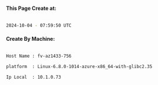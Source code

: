 
   
#### This Page Create at:

```bash

2024-10-04 - 07:59:50 UTC

```

#### Create By Machine:

```bash

Host Name : fv-az1433-756

platform  : Linux-6.8.0-1014-azure-x86_64-with-glibc2.35

Ip Local  : 10.1.0.73

```

